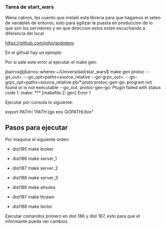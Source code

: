 ### Tarea de start_wars

Wena cabros, les cuento que instalé esta libreria para que hagamos el seteo de variables de entorno, esto para agilizar la
puesta en produccion de lo que son los servidores y en que direccion estos estan escuchando a diferencia del local

https://github.com/joho/godotenv

En el github hay un ejemplo


Por si sale este error al ejecutar el make gen:

jbarros@jbarros-wherex:~/Universidad/star_wars$ make gen
protoc --go_out=. --go_opt=paths=source_relative --go-grpc_out=. --go-grpc_opt=paths=source_relative pb/*.proto
protoc-gen-go: program not found or is not executable
--go_out: protoc-gen-go: Plugin failed with status code 1.
make: *** [makefile:2: gen] Error 1


Ejecutar por consola lo siguiente:

export PATH="$PATH:$(go env GOPATH)/bin"


## Pasos para ejecutar

Por maquina el siguiente orden:
- dist185
make broker

- dist186
make server_1

- dist187
make server_2

- dist188
make server_3

- dist186
make ahsoka

- dist187
make thrawn

- dist188
make lector


Ejecutar comandos primero en dist 186 y dist 187, esto para que el informante pueda ver cambios

